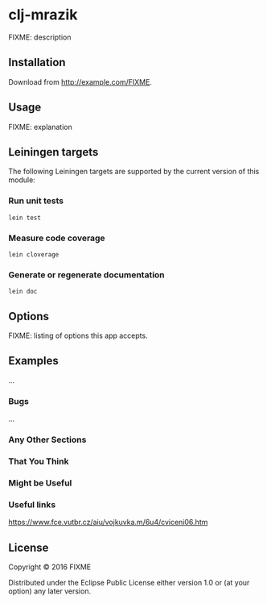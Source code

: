 # clj-mrazik

FIXME: description

## Installation

Download from http://example.com/FIXME.

## Usage

FIXME: explanation

## Leiningen targets

The following Leiningen targets are supported by the current version of this module:

### Run unit tests

    lein test

### Measure code coverage

    lein cloverage

### Generate or regenerate documentation

    lein doc

## Options

FIXME: listing of options this app accepts.

## Examples

...

### Bugs

...

### Any Other Sections
### That You Think
### Might be Useful

### Useful links
https://www.fce.vutbr.cz/aiu/vojkuvka.m/6u4/cviceni06.htm

## License

Copyright © 2016 FIXME

Distributed under the Eclipse Public License either version 1.0 or (at
your option) any later version.
